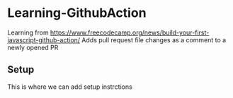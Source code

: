 # Learning-GithubAction

Learning from https://www.freecodecamp.org/news/build-your-first-javascript-github-action/
Adds pull request file changes as a comment to a newly opened PR

## Setup

This is where we can add setup instrctions
